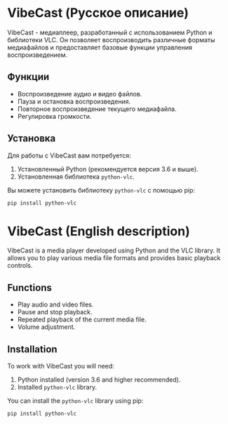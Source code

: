# VibeCast (Русское описание)

VibeCast - медиаплеер, разработанный с использованием Python и библиотеки VLC. Он позволяет воспроизводить различные форматы медиафайлов и предоставляет базовые функции управления воспроизведением.

## Функции

- Воспроизведение аудио и видео файлов.
- Пауза и остановка воспроизведения.
- Повторное воспроизведение текущего медиафайла.
- Регулировка громкости.

## Установка

Для работы с VibeCast вам потребуется:

1. Установленный Python (рекомендуется версия 3.6 и выше).
2. Установленная библиотека `python-vlc`.

Вы можете установить библиотеку `python-vlc` с помощью pip:

```bash
pip install python-vlc
```

# VibeCast (English description)

VibeCast is a media player developed using Python and the VLC library. It allows you to play various media file formats and provides basic playback controls.

## Functions

- Play audio and video files.
- Pause and stop playback.
- Repeated playback of the current media file.
- Volume adjustment.

## Installation

To work with VibeCast you will need:

1. Python installed (version 3.6 and higher recommended).
2. Installed `python-vlc` library.

You can install the `python-vlc` library using pip:

```bash
pip install python-vlc
```
